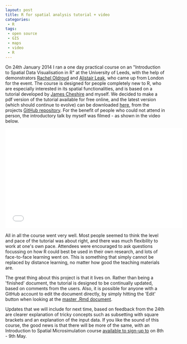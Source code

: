 ```yaml
---
layout: post
title: R for spatial analysis tutorial + video
categories:
 - R 
tags:
 - open source
 - GIS
 - maps
 - video
 - R
---
```

On 24th January 2014 I ran a one day practical course on an "Introduction to Spatial Data Visualisation in R"
at the University of Leeds, 
with the help of demonstrators [Rachel Oldroyd](http://www.geog.leeds.ac.uk/people/r.oldroyd) and 
[Alistair Leak](http://www.ucl.ac.uk/secret/current_students/2012_cohort/2012-cohort-profiles/alistair-leak), who
came up from London for the event. The course is designed for people completely new to R, who
are especially interested in its spatial functionalities, and is based on a tutorial
developed by  [James Cheshire](http://spatial.ly/) and myself. We decided to make a
pdf version of the tutorial available 
for free online, and the latest version (which should continue to evolve) can be downloaded 
[here](https://github.com/Robinlovelace/Creating-maps-in-R/raw/master/intro-spatial-rl.pdf), 
from the projects [GitHub repository](https://github.com/Robinlovelace/Creating-maps-in-R).
 For the benefit of people who could not attend in person, 
the introductory talk by myself was filmed - as shown in the video below.

<iframe width="560" height="315" src="//www.youtube.com/embed/aiGWBjIUWjw?list=PLyWcOvaDtih3hTukFkGUpaagNVQO_eDDd" frameborder="0" allowfullscreen></iframe>

<!--more-->

All in all the course went very well. Most people seemed to think the level 
and pace of the tutorial was about right, and there was much flexibility to 
work at one's own pace. Attendees were encouraged to ask questions focussing on how
R could best be used in their own research, and lots of face-to-face learning went on.
This is something that simply cannot be replaced by distance learning, no matter how good 
the teaching materials are.

The great thing about this project is that it lives on. Rather than being a 'finished' document, 
the tutorial is designed to be continually updated, based on comments from the users.
Also, it is possible for anyone with a GitHub account to edit the document directly, 
by simply hitting the 'Edit' button when looking at the [master .Rmd document](https://github.com/Robinlovelace/Creating-maps-in-R/blob/master/intro-spatial.Rmd).

Updates that we will include for next time, based on feedback from the 24th are clearer explanation of tricky
concepts such as subsetting with square brackets and an explanation of the input data. If you like the sound 
of this course, the good news is that there will be more of the same, with an Introduction to Spatial Microsimulation
course [available to sign-up to](http://store.leeds.ac.uk/browse/extra_info.asp?compid=1&modid=2&catid=47&prodid=388) on 8th - 9th May.
 
